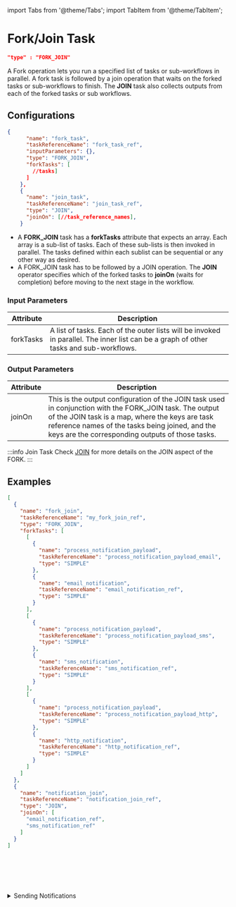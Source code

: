 import Tabs from '@theme/Tabs';
import TabItem from '@theme/TabItem';

# Fork/Join Task

```json
"type" : "FORK_JOIN"
```

A Fork operation lets you run a specified list of tasks or sub-workflows in parallel. A fork task is followed by a join operation that waits on the forked tasks or sub-workflows to finish. The **JOIN** task also collects outputs from each of the forked tasks or sub workflows.

## Configurations

```json
{
      "name": "fork_task",
      "taskReferenceName": "fork_task_ref",
      "inputParameters": {},
      "type": "FORK_JOIN",
      "forkTasks": [
        //tasks]
      ]
    },
    {
      "name": "join_task",
      "taskReferenceName": "join_task_ref",
      "type": "JOIN",
      "joinOn": [//task_reference_names],
    }
```
* A **FORK_JOIN** task has a **forkTasks** attribute that expects an array. Each array is a sub-list of tasks. Each of these sub-lists is then invoked in parallel. The tasks defined within each sublist can be sequential or any other way as desired.
* A FORK_JOIN task has to be followed by a JOIN operation. The **JOIN** operator specifies which of the forked tasks to **joinOn** (waits for completion) before moving to the next stage in the workflow.

### Input Parameters

| Attribute | Description                                                                                                                           |
| --------- | ------------------------------------------------------------------------------------------------------------------------------------- |
| forkTasks | A list of tasks. Each of the outer lists will be invoked in parallel. The inner list can be a graph of other tasks and sub-workflows. |

### Output Parameters

| Attribute | Description                                                                                                                                                                                                                                                        |
| --------- | ------------------------------------------------------------------------------------------------------------------------------------------------------------------------------------------------------------------------------------------------------------------ |
| joinOn    | This is the output configuration of the JOIN task used in conjunction with the FORK_JOIN task. The output of the JOIN task is a map, where the keys are task reference names of the tasks being joined, and the keys are the corresponding outputs of those tasks. |

:::info Join Task
Check [JOIN](https://orkes.io/content/docs/reference-docs/join-task) for more details on the JOIN aspect of the FORK.
:::

## Examples

<Tabs>
<TabItem value="JSON" label="JSON">

```json
[
  {
    "name": "fork_join",
    "taskReferenceName": "my_fork_join_ref",
    "type": "FORK_JOIN",
    "forkTasks": [
      [
        {
          "name": "process_notification_payload",
          "taskReferenceName": "process_notification_payload_email",
          "type": "SIMPLE"
        },
        {
          "name": "email_notification",
          "taskReferenceName": "email_notification_ref",
          "type": "SIMPLE"
        }
      ],
      [
        {
          "name": "process_notification_payload",
          "taskReferenceName": "process_notification_payload_sms",
          "type": "SIMPLE"
        },
        {
          "name": "sms_notification",
          "taskReferenceName": "sms_notification_ref",
          "type": "SIMPLE"
        }
      ],
      [
        {
          "name": "process_notification_payload",
          "taskReferenceName": "process_notification_payload_http",
          "type": "SIMPLE"
        },
        {
          "name": "http_notification",
          "taskReferenceName": "http_notification_ref",
          "type": "SIMPLE"
        }
      ]
    ]
  },
  {
    "name": "notification_join",
    "taskReferenceName": "notification_join_ref",
    "type": "JOIN",
    "joinOn": [
      "email_notification_ref",
      "sms_notification_ref"
    ]
  }
]
```

</TabItem>
<TabItem value="Java" label="Java">

```java

```

</TabItem>
<TabItem value="Python" label="Python">

```python

```

</TabItem>
<TabItem value="Golang" label="Golang">

```go

```
</TabItem>
<TabItem value="CSharp" label="CSharp">

```csharp

```
</TabItem>
<TabItem value="Javascript" label="Javascript">

```javascript

```
</TabItem>

<TabItem value="clojure" label="Clojure">

```clojure

```

</TabItem>
</Tabs>

<details><summary>Sending Notifications</summary>
<p>
Imagine a workflow that sends three notifications: email, SMS, and HTTP. Since none of these steps depend on the others, they can be run in parallel with a fork.
The diagram will appear as follows:

![fork diagram](/img/fork-task-diagram.png)

Here's the JSON definition for the workflow:

```json
[
  {
    "name": "fork_join",
    "taskReferenceName": "my_fork_join_ref",
    "type": "FORK_JOIN",
    "forkTasks": [
      [
        {
          "name": "process_notification_payload",
          "taskReferenceName": "process_notification_payload_email",
          "type": "SIMPLE"
        },
        {
          "name": "email_notification",
          "taskReferenceName": "email_notification_ref",
          "type": "SIMPLE"
        }
      ],
      [
        {
          "name": "process_notification_payload",
          "taskReferenceName": "process_notification_payload_sms",
          "type": "SIMPLE"
        },
        {
          "name": "sms_notification",
          "taskReferenceName": "sms_notification_ref",
          "type": "SIMPLE"
        }
      ],
      [
        {
          "name": "process_notification_payload",
          "taskReferenceName": "process_notification_payload_http",
          "type": "SIMPLE"
        },
        {
          "name": "http_notification",
          "taskReferenceName": "http_notification_ref",
          "type": "SIMPLE"
        }
      ]
    ]
  },
  {
    "name": "notification_join",
    "taskReferenceName": "notification_join_ref",
    "type": "JOIN",
    "joinOn": [
      "email_notification_ref",
      "sms_notification_ref"
    ]
  }
]
```
:::note
There are three parallel 'tines' to this fork, but only two outputs are required for the JOIN to continue. The diagram does draw an arrow from **http_notification_ref** to the **notification_join**, but it is not required for the workflow to continue.
:::
Here is what the output of notification_join will look like. The output is a map, where the keys are the names of task references being joined. The corresponding values are the outputs of those tasks.

```json

{
  "email_notification_ref": {
    "email_sent_at": "2021-11-06T07:37:17+0000",
    "email_sent_to": "test@example.com"
  },
  "sms_notification_ref": {
    "sms_sent_at": "2021-11-06T07:37:17+0129",
    "sms_sent_to": "+1-xxx-xxx-xxxx"
  }
}
```
</p>
</details>